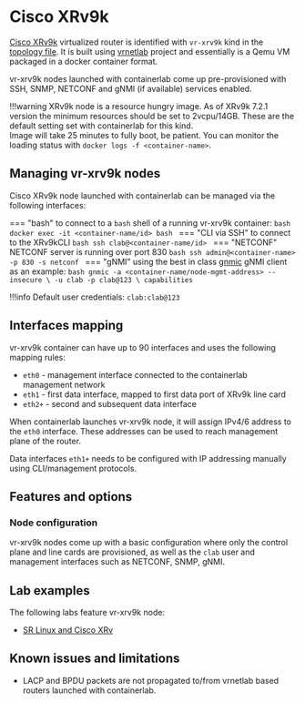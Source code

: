 # Cisco XRv9k

[Cisco XRv9k](https://www.cisco.com/c/en/us/products/collateral/routers/ios-xrv-9000-router/datasheet-c78-734034.html) virtualized router is identified with `vr-xrv9k` kind in the [topology file](../topo-def-file.md). It is built using [vrnetlab](../vrnetlab.md) project and essentially is a Qemu VM packaged in a docker container format.

vr-xrv9k nodes launched with containerlab come up pre-provisioned with SSH, SNMP, NETCONF and gNMI (if available) services enabled.

!!!warning
    XRv9k node is a resource hungry image. As of XRv9k 7.2.1 version the minimum resources should be set to 2vcpu/14GB. These are the default setting set with containerlab for this kind.  
    Image will take 25 minutes to fully boot, be patient. You can monitor the loading status with `docker logs -f <container-name>`.

## Managing vr-xrv9k nodes
Cisco XRv9k node launched with containerlab can be managed via the following interfaces:

=== "bash"
    to connect to a `bash` shell of a running vr-xrv9k container:
    ```bash
    docker exec -it <container-name/id> bash
    ```
=== "CLI via SSH"
    to connect to the XRv9kCLI
    ```bash
    ssh clab@<container-name/id>
    ```
=== "NETCONF"
    NETCONF server is running over port 830
    ```bash
    ssh admin@<container-name> -p 830 -s netconf
    ```
=== "gNMI"
    using the best in class [gnmic](https://gnmic.kmrd.dev) gNMI client as an example:
    ```bash
    gnmic -a <container-name/node-mgmt-address> --insecure \
    -u clab -p clab@123 \
    capabilities
    ```

!!!info
    Default user credentials: `clab:clab@123`

## Interfaces mapping
vr-xrv9k container can have up to 90 interfaces and uses the following mapping rules:

* `eth0` - management interface connected to the containerlab management network
* `eth1` - first data interface, mapped to first data port of XRv9k line card
* `eth2+` - second and subsequent data interface

When containerlab launches vr-xrv9k node, it will assign IPv4/6 address to the `eth0` interface. These addresses can be used to reach management plane of the router.

Data interfaces `eth1+` needs to be configured with IP addressing manually using CLI/management protocols.


## Features and options
### Node configuration
vr-xrv9k nodes come up with a basic configuration where only the control plane and line cards are provisioned, as well as the `clab` user and management interfaces such as NETCONF, SNMP, gNMI.

## Lab examples
The following labs feature vr-xrv9k node:

- [SR Linux and Cisco XRv](../../lab-examples/vr-xrv9k.md)

## Known issues and limitations
* LACP and BPDU packets are not propagated to/from vrnetlab based routers launched with containerlab.
